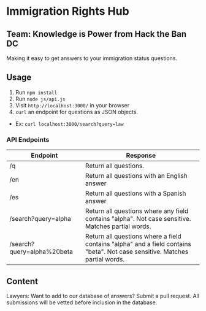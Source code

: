 # Immigration Rights Hub
## Team: Knowledge is Power from Hack the Ban DC

Making it easy to get answers to your immigration status questions.

## Usage
1. Run `npm install`
2. Run `node js/api.js`
3. Visit `http://localhost:3000/` in your browser
4. `curl` an endpoint for questions as JSON objects.
  * Ex: `curl localhost:3000/search?query=law`

### API Endpoints

| Endpoint | Response |
| ---- | ---- |
| /q | Return all questions. |
| /en | Return all questions with an English answer |
| /es | Return all questions with a Spanish answer |
| /search?query=alpha | Return all questions where any field contains "alpha". Not case sensitive. Matches partial words. |
| /search?query=alpha%20beta | Return all questions where a field contains "alpha" and a field contains "beta". Not case sensitive. Matches partial words. |

## Content
Lawyers: Want to add to our database of answers? Submit a pull request. All submissions will be vetted before inclusion in the database.
